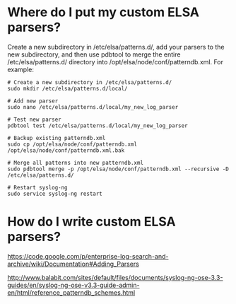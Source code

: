 # Where do I put my custom ELSA parsers? #
Create a new subdirectory in /etc/elsa/patterns.d/, add your parsers to the new subdirectory, and then use pdbtool to merge the entire /etc/elsa/patterns.d/ directory into /opt/elsa/node/conf/patterndb.xml.  For example:
```
# Create a new subdirectory in /etc/elsa/patterns.d/
sudo mkdir /etc/elsa/patterns.d/local/

# Add new parser
sudo nano /etc/elsa/patterns.d/local/my_new_log_parser

# Test new parser
pdbtool test /etc/elsa/patterns.d/local/my_new_log_parser

# Backup existing patterndb.xml
sudo cp /opt/elsa/node/conf/patterndb.xml /opt/elsa/node/conf/patterndb.xml.bak

# Merge all patterns into new patterndb.xml
sudo pdbtool merge -p /opt/elsa/node/conf/patterndb.xml --recursive -D /etc/elsa/patterns.d/

# Restart syslog-ng
sudo service syslog-ng restart
```

# How do I write custom ELSA parsers? #

https://code.google.com/p/enterprise-log-search-and-archive/wiki/Documentation#Adding_Parsers

http://www.balabit.com/sites/default/files/documents/syslog-ng-ose-3.3-guides/en/syslog-ng-ose-v3.3-guide-admin-en/html/reference_patterndb_schemes.html
